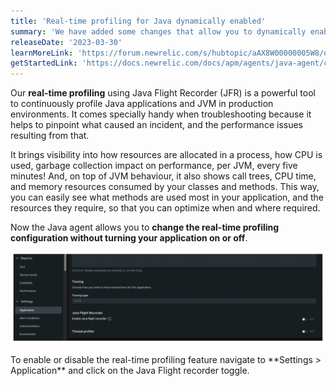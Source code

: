 ```yaml
---
title: 'Real-time profiling for Java dynamically enabled'
summary: 'We have added some changes that allow you to dynamically enable and disable our real-time profiling feature on the spot, without bouncing the application'
releaseDate: '2023-03-30'
learnMoreLink: 'https://forum.newrelic.com/s/hubtopic/aAX8W00000005W8/on-demand-realtime-profiling-for-java-applications'
getStartedLink: 'https://docs.newrelic.com/docs/apm/agents/java-agent/configuration/java-agent-configuration-config-file/#jfr-real-time-profiling'
---
```


Our **real-time profiling** using Java Flight Recorder (JFR) is a powerful tool to continuously profile Java applications and JVM in production environments. It comes specially handy when troubleshooting because it helps to pinpoint what caused an incident, and the performance issues resulting from that. 

It brings visibility into how resources are allocated in a process, how CPU is used, garbage collection impact on performance, per JVM, every five minutes!
And, on top of JVM behaviour, it also shows call trees, CPU time, and memory resources consumed by your classes and methods. This way, you can easily see what methods are used most in your application, and the resources they require, so that you can optimize when and where required.

Now the Java agent allows you to **change the real-time profiling configuration without turning your application on or off**. 

![Seamlessly change your profiling configuration by toggling the setting in **Settings > Application > Java Flight Recorder** or by changing the configuration yaml.](./images/whats-new-03-30-profiler-dynamically-enabled.png "A screenshot showing real time profiling toggle in Application settings")
<figcaption>To enable or disable the real-time profiling feature navigate to **Settings > Application** and click on the Java Flight recorder toggle.</figcaption>
